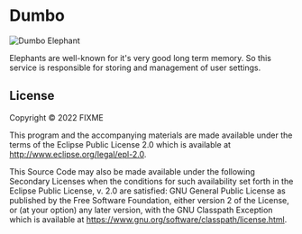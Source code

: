 # Dumbo

![Dumbo Elephant](https://www.historiaparadormir.com.br/wp-content/uploads/2021/01/dumbo-1500x800.jpg.webp)

Elephants are well-known for it's very good long term memory. So this service is responsible for storing and management
of user settings.

## License

Copyright © 2022 FIXME

This program and the accompanying materials are made available under the terms of the Eclipse Public License 2.0 which
is available at http://www.eclipse.org/legal/epl-2.0.

This Source Code may also be made available under the following Secondary Licenses when the conditions for such
availability set forth in the Eclipse Public License, v. 2.0 are satisfied: GNU General Public License as published by
the Free Software Foundation, either version 2 of the License, or (at your option) any later version, with the GNU
Classpath Exception which is available at https://www.gnu.org/software/classpath/license.html.
